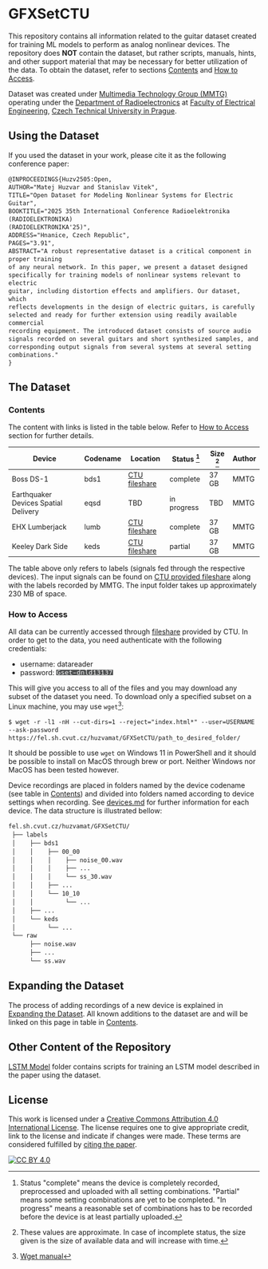 # GFXSetCTU

This repository contains all information related to the guitar dataset created for training ML models to perform as analog nonlinear devices.
The repository does **NOT** contain the dataset, but rather scripts, manuals, hints, and other support material that may be necessary for better utilization of the data.
To obtain the dataset, refer to sections [Contents](#contents) and [How to Access](#how-to-access).

Dataset was created under [Multimedia Technology Group (MMTG)](https://mmtg.fel.cvut.cz/) operating under the [Department of Radioelectronics](https://radio.fel.cvut.cz/) at [Faculty of Electrical Engineering](https://fel.cvut.cz/en), [Czech Technical University in Prague](https://www.cvut.cz/en).

## Using the Dataset

If you used the dataset in your work, please cite it as the following conference paper:
```
@INPROCEEDINGS{Huzv2505:Open,
AUTHOR="Matej Huzvar and Stanislav Vitek",
TITLE="Open Dataset for Modeling Nonlinear Systems for Electric Guitar",
BOOKTITLE="2025 35th International Conference Radioelektronika (RADIOELEKTRONIKA)
(RADIOELEKTRONIKA'25)",
ADDRESS="Hnanice, Czech Republic",
PAGES="3.91",
ABSTRACT="A robust representative dataset is a critical component in proper training
of any neural network. In this paper, we present a dataset designed
specifically for training models of nonlinear systems relevant to electric
guitar, including distortion effects and amplifiers. Our dataset, which
reflects developments in the design of electric guitars, is carefully
selected and ready for further extension using readily available commercial
recording equipment. The introduced dataset consists of source audio
signals recorded on several guitars and short synthesized samples, and
corresponding output signals from several systems at several setting
combinations."
}
```

## The Dataset

### Contents

The content with links is listed in the table below.
Refer to [How to Access](#how-to-access) section for further details.

| Device                                | Codename | Location                        | Status [^1] | Size [^2] | Author |
|---------------------------------------|----------|---------------------------------|-------------|-----------|--------|
| Boss DS-1                             | bds1     | [CTU fileshare](#how-to-access) | complete    | 37 GB     | MMTG   |
| Earthquaker Devices Spatial Delivery  | eqsd     | TBD                             | in progress | TBD       | MMTG   |
| EHX Lumberjack                        | lumb     | [CTU fileshare](#how-to-access) | complete    | 37 GB     | MMTG   |
| Keeley Dark Side                      | keds     | [CTU fileshare](#how-to-access) | partial     | 37 GB     | MMTG   |

The table above only refers to labels (signals fed through the respective devices).
The input signals can be found on [CTU provided fileshare](#how-to-access) along with the labels recorded by MMTG.
The input folder takes up approximately 230 MB of space.

[^1]: Status "complete" means the device is completely recorded, preprocessed and uploaded with all setting combinations. "Partial" means some setting combinations are yet to be completed. "In progress" means a reasonable set of combinations has to be recorded before the device is at least partially uploaded.
[^2]: These values are approximate. In case of incomplete status, the size given is the size of available data and will increase with time.

### How to Access

All data can be currently accessed through [fileshare](https://fel.sh.cvut.cz/huzvamat/GFXSetCTU/) provided by CTU.
In order to get to the data, you need authenticate with the following credentials:
- username: datareader
- password: ![pwd](pwd.png)

This will give you access to all of the files and you may download any subset of the dataset you need.
To download only a specified subset on a Linux machine, you may use `wget`[^3]:

[^3]: [Wget manual](https://www.gnu.org/software/wget/manual/wget.html)
```console
$ wget -r -l1 -nH --cut-dirs=1 --reject="index.html*" --user=USERNAME --ask-password https://fel.sh.cvut.cz/huzvamat/GFXSetCTU/path_to_desired_folder/
```

It should be possible to use `wget` on Windows 11 in PowerShell and it should be possible to install on MacOS through brew or port.
Neither Windows nor MacOS has been tested however.

Device recordings are placed in folders named by the device codename (see table in [Contents](#contents)) and divided into folders named according to device settings when recording.
See [devices.md](https://github.com/Mhuzvar/GFXSetCTU/blob/main/devices.md) for further information for each device.
The data structure is illustrated bellow:
```md
fel.sh.cvut.cz/huzvamat/GFXSetCTU/
 ├── labels
 │    ├── bds1
 │    │    ├── 00_00
 │    │    │    ├── noise_00.wav
 │    │    │    ├── ...
 │    │    │    └── ss_30.wav
 │    │    ├── ...
 │    │    └── 10_10
 │    │         └── ...
 │    ├── ...
 │    └── keds
 │         └── ...
 └── raw
      ├── noise.wav
      ├── ...
      └── ss.wav
```

## Expanding the Dataset

The process of adding recordings of a new device is explained in [Expanding the Dataset](https://github.com/Mhuzvar/GFXSetCTU/tree/main/Expanding%20the%20Dataset).
All known additions to the dataset are and will be linked on this page in table in [Contents](#contents).

## Other Content of the Repository

[LSTM Model](https://github.com/Mhuzvar/GFXSetCTU/tree/main/LSTM%20Model) folder contains scripts for training an LSTM model described in the paper using the dataset.

## License

This work is licensed under a
[Creative Commons Attribution 4.0 International License](http://creativecommons.org/licenses/by/4.0/).
The license requires one to give appropriate credit, link to the
license and indicate if changes were made. These terms are considered fulfilled by [citing the paper](#using-the-dataset). 

[![CC BY 4.0](https://i.creativecommons.org/l/by/4.0/88x31.png)](http://creativecommons.org/licenses/by/4.0/)
